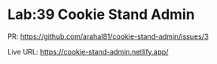 # Lab:39 Cookie Stand Admin

PR: https://github.com/arahal81/cookie-stand-admin/issues/3

Live URL: https://cookie-stand-admin.netlify.app/
